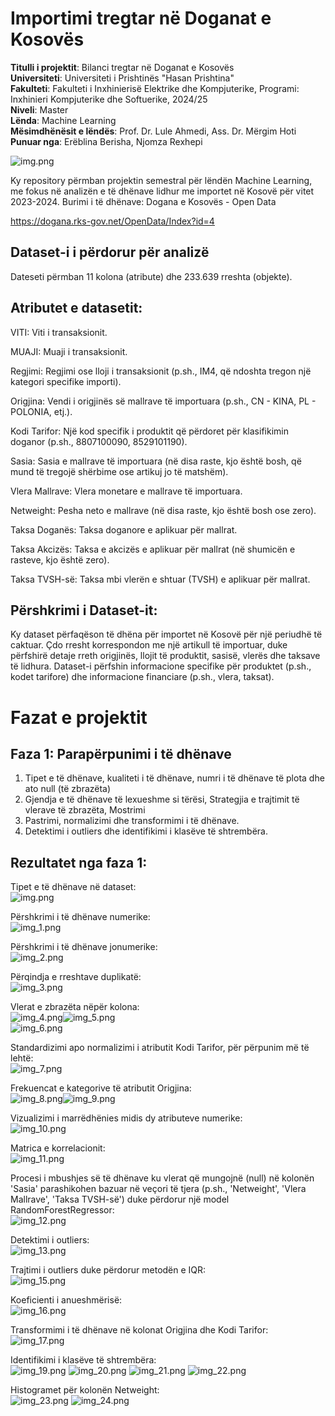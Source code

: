 # Importimi tregtar në Doganat e Kosovës
<strong>Titulli i projektit</strong>: Bilanci tregtar në Doganat e Kosovës<br>
<strong>Universiteti</strong>: Universiteti i Prishtinës "Hasan Prishtina"<br>
<strong>Fakulteti</strong>: Fakulteti i Inxhinierisë Elektrike dhe Kompjuterike, Programi: Inxhinieri Kompjuterike dhe Softuerike, 2024/25<br>
<strong>Niveli</strong>: Master<br>
<strong>Lënda</strong>: Machine Learning<br>
<strong>Mësimdhënësit e lëndës</strong>: Prof. Dr. Lule Ahmedi, Ass. Dr. Mërgim Hoti<br>
<strong>Punuar nga</strong>: Erëblina Berisha, Njomza Rexhepi

![img.png](Results/img1.png)

Ky repository përmban projektin semestral për lëndën Machine Learning, me fokus në analizën e të dhënave lidhur me importet në Kosovë për vitet 2023-2024.
Burimi i të dhënave: Dogana e Kosovës - Open Data

https://dogana.rks-gov.net/OpenData/Index?id=4

## Dataset-i i përdorur për analizë
Dateseti përmban 11 kolona (atribute) dhe 233.639 rreshta (objekte).<br>

## Atributet e datasetit:<br>

VITI: Viti i transaksionit.

MUAJI: Muaji i transaksionit.

Regjimi: Regjimi ose lloji i transaksionit (p.sh., IM4, që ndoshta tregon një kategori specifike importi).

Origjina: Vendi i origjinës së mallrave të importuara (p.sh., CN - KINA, PL - POLONIA, etj.).

Kodi Tarifor: Një kod specifik i produktit që përdoret për klasifikimin doganor (p.sh., 8807100090, 8529101190).

Sasia: Sasia e mallrave të importuara (në disa raste, kjo është bosh, që mund të tregojë shërbime ose artikuj jo të matshëm).

Vlera Mallrave: Vlera monetare e mallrave të importuara.

Netweight: Pesha neto e mallrave (në disa raste, kjo është bosh ose zero).

Taksa Doganës: Taksa doganore e aplikuar për mallrat.

Taksa Akcizës: Taksa e akcizës e aplikuar për mallrat (në shumicën e rasteve, kjo është zero).

Taksa TVSH-së: Taksa mbi vlerën e shtuar (TVSH) e aplikuar për mallrat.

## Përshkrimi i Dataset-it:

Ky dataset përfaqëson të dhëna për importet në Kosovë për një periudhë të caktuar. Çdo rresht korrespondon me një artikull të importuar, duke përfshirë detaje rreth origjinës, llojit të produktit, sasisë, vlerës dhe taksave të lidhura. Dataset-i përfshin informacione specifike për produktet (p.sh., kodet tarifore) dhe informacione financiare (p.sh., vlera, taksat).



# Fazat e projektit
## Faza 1: Parapërpunimi i të dhënave

1. Tipet e të dhënave, kualiteti i të dhënave, numri i të dhënave të plota dhe ato null (të zbrazëta)<br>
2. Gjendja e të dhënave të lexueshme si tërësi, Strategjia e trajtimit të vlerave të zbrazëta, Mostrimi<br>
3. Pastrimi, normalizimi dhe transformimi i të dhënave.<br>
4. Detektimi i outliers dhe identifikimi i klasëve të shtrembëra.<br>

## Rezultatet nga faza 1:

Tipet e të dhënave në dataset:<br>
![img.png](Results/img.png)

Përshkrimi i të dhënave numerike:<br>
![img_1.png](Results/img_1.png)

Përshkrimi i të dhënave jonumerike:<br>
![img_2.png](Results/img_2.png)

Përqindja e rreshtave duplikatë:<br>
![img_3.png](Results/img_3.png)

Vlerat e zbrazëta nëpër kolona:<br>
![img_4.png](Results/img_4.png)![img_5.png](Results/img_5.png)<br>
![img_6.png](Results/img_6.png)

Standardizimi apo normalizimi i atributit Kodi Tarifor, për përpunim më të lehtë:<br>
![img_7.png](Results/img_7.png)

Frekuencat e kategorive të atributit Origjina:<br>
![img_8.png](Results/img_8.png)![img_9.png](Results/img_9.png)

Vizualizimi i marrëdhënies midis dy atributeve numerike:<br>
![img_10.png](Results/img_10.png)

Matrica e korrelacionit:<br>
![img_11.png](Results/img_11.png)

Procesi i mbushjes së të dhënave ku vlerat që mungojnë (null) në kolonën 'Sasia' parashikohen bazuar në veçori të tjera (p.sh., 'Netweight', 'Vlera Mallrave', 'Taksa TVSH-së') duke përdorur një model RandomForestRegressor:<br>
![img_12.png](Results/img_12.png)

Detektimi i outliers:<br>
![img_13.png](Results/img_13.png)

Trajtimi i outliers duke përdorur metodën e IQR:<br>
![img_15.png](Results/img_15.png)

Koeficienti i anueshmërisë:<br>
![img_16.png](Results/img_16.png)

Transformimi i të dhënave në kolonat Origjina dhe Kodi Tarifor:<br>
![img_17.png](Results/img_17.png)

Identifikimi i klasëve të shtrembëra:<br>
![img_19.png](Results/img_19.png)
![img_20.png](Results/img_20.png)
![img_21.png](Results/img_21.png)
![img_22.png](Results/img_22.png)

Histogramet për kolonën Netweight:<br>
![img_23.png](Results/img_23.png)
![img_24.png](Results/img_24.png)






